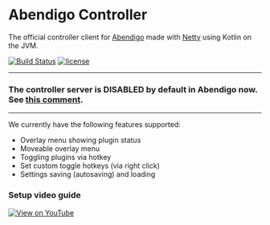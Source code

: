 # Abendigo Controller
The official controller client for [Abendigo](https://github.com/Jire/Abendigo)
made with [Netty](http://netty.io) using Kotlin on the JVM.

[![Build Status](https://travis-ci.org/Jire/Abendigo-Controller.svg?branch=master)](https://travis-ci.org/Jire/Abendigo-Controller)
[![license](https://img.shields.io/github/license/Jire/Abendigo-Controller.svg)](https://github.com/Jire/Abendigo-Controller/blob/master/LICENSE)

---

### The controller server is DISABLED by default in Abendigo now. See [this comment](https://github.com/Jire/Abendigo/blob/master/src/main/kotlin/org/abendigo/Abendigo.kt#L26).

---

We currently have the following features supported:
* Overlay menu showing plugin status
* Moveable overlay menu
* Toggling plugins via hotkey
* Set custom toggle hotkeys (via right click)
* Settings saving (autosaving) and loading

### Setup video guide

[![View on YouTube](http://i.imgur.com/gfjsJu5.png)](https://www.youtube.com/watch?v=kAiQj6gBvl0)
